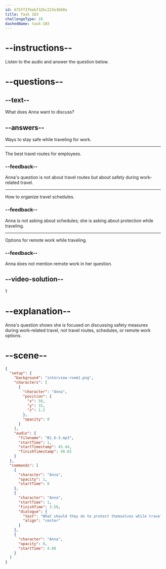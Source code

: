 ```yaml
---
id: 675ff37bebf32bc223e3660a
title: Task 103
challengeType: 19
dashedName: task-103
---
```


<!-- (Audio) Anna: What should they do to protect themselves while traveling for work? -->

# --instructions--

Listen to the audio and answer the question below.

# --questions--

## --text--

What does Anna want to discuss?

## --answers--

Ways to stay safe while traveling for work.

---

The best travel routes for employees.

### --feedback--

Anna's question is not about travel routes but about safety during work-related travel.

---

How to organize travel schedules.

### --feedback--

Anna is not asking about schedules; she is asking about protection while traveling.

---

Options for remote work while traveling.

### --feedback--

Anna does not mention remote work in her question.

## --video-solution--

1

# --explanation--

Anna's question shows she is focused on discussing safety measures during work-related travel, not travel routes, schedules, or remote work options.

# --scene--

 ```json
 {
   "setup": {
     "background": "interview-room1.png",
     "characters": [
       {
         "character": "Anna",
         "position": {
           "x": 50,
           "y": 15,
           "z": 1.2
         },
         "opacity": 0
       }
     ],
     "audio": {
       "filename": "B1_6-3.mp3",
       "startTime": 1,
       "startTimestamp": 45.44,
       "finishTimestamp": 48.02
     }
   },
   "commands": [
     {
       "character": "Anna",
       "opacity": 1,
       "startTime": 0
     },
     {
       "character": "Anna",
       "startTime": 1,
       "finishTime": 3.58,
       "dialogue": {
         "text": "What should they do to protect themselves while traveling for work?",
         "align": "center"
       }
     },
     {
       "character": "Anna",
       "opacity": 0,
       "startTime": 4.08
     }
   ]
 }
```
